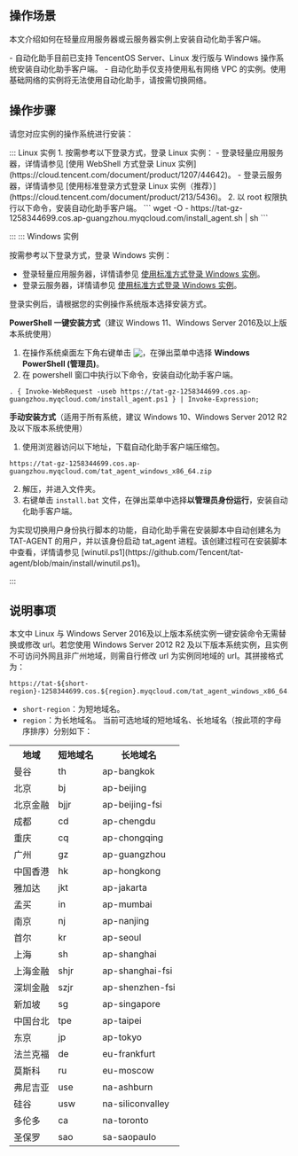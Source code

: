 ## 操作场景
本文介绍如何在轻量应用服务器或云服务器实例上安装自动化助手客户端。

<dx-alert infotype="notice" title="">
- 自动化助手目前已支持 TencentOS Server、Linux 发行版与 Windows 操作系统安装自动化助手客户端。
- 自动化助手仅支持使用私有网络 VPC 的实例。使用基础网络的实例将无法使用自动化助手，请按需切换网络。
</dx-alert>




## 操作步骤
请您对应实例的操作系统进行安装：


<dx-tabs>
::: Linux 实例
1. 按需参考以下登录方式，登录 Linux 实例：
   - 登录轻量应用服务器，详情请参见 [使用 WebShell 方式登录 Linux 实例](https://cloud.tencent.com/document/product/1207/44642)。
   - 登录云服务器，详情请参见 [使用标准登录方式登录 Linux 实例（推荐）](https://cloud.tencent.com/document/product/213/5436)。
2. 以 root 权限执行以下命令，安装自动化助手客户端。
```
wget -O - https://tat-gz-1258344699.cos.ap-guangzhou.myqcloud.com/install_agent.sh | sh
```

:::
::: Windows 实例

按需参考以下登录方式，登录 Windows 实例：
 - 登录轻量应用服务器，详情请参见 [使用标准方式登录 Windows 实例](https://cloud.tencent.com/document/product/1207/44656)。
 - 登录云服务器，详情请参见  [使用标准方式登录 Windows 实例](https://cloud.tencent.com/document/product/213/57778)。


 登录实例后，请根据您的实例操作系统版本选择安装方式。


**PowerShell 一键安装方式**（建议 Windows 11、Windows Server 2016及以上版本系统使用）
1. 在操作系统桌面左下角右键单击 <img src="https://qcloudimg.tencent-cloud.cn/raw/0cfefcbe7474bf6b532a589c53314d5b.png" style="margin:-3px 0px">，在弹出菜单中选择 <b>Windows PowerShell (管理员)</b>。
2. 在 powershell 窗口中执行以下命令，安装自动化助手客户端。
```
. { Invoke-WebRequest -useb https://tat-gz-1258344699.cos.ap-guangzhou.myqcloud.com/install_agent.ps1 } | Invoke-Expression;
```


**手动安装方式**（适用于所有系统，建议 Windows 10、Windows Server 2012 R2 及以下版本系统使用）
1. 使用浏览器访问以下地址，下载自动化助手客户端压缩包。
```
https://tat-gz-1258344699.cos.ap-guangzhou.myqcloud.com/tat_agent_windows_x86_64.zip
```
2. 解压，并进入文件夹。
3. 右键单击 `install.bat` 文件，在弹出菜单中选择**以管理员身份运行**，安装自动化助手客户端。
<dx-alert infotype="explain" title="">
为实现切换用户身份执行脚本的功能，自动化助手需在安装脚本中自动创建名为 TAT-AGENT 的用户，并以该身份启动 tat_agent 进程。该创建过程可在安装脚本中查看，详情请参见 [winutil.ps1](https://github.com/Tencent/tat-agent/blob/main/install/winutil.ps1)。
</dx-alert>




:::
</dx-tabs>


## 说明事项
本文中 Linux 与 Windows Server 2016及以上版本系统实例一键安装命令无需替换或修改 url。若您使用 Windows Server 2012 R2 及以下版本系统实例，且实例不可访问外网且非广州地域，则需自行修改 url 为实例同地域的 url。其拼接格式为：
```
https://tat-${short-region}-1258344699.cos.${region}.myqcloud.com/tat_agent_windows_x86_64.zip
```
 - `short-region`：为短地域名。
 - `region`：为长地域名。
 当前可选地域的短地域名、长地域名（按此项的字母序排序）分别如下：
 <table>
 <tr>
  <th>地域</th>
	<th>短地域名</th>
	<th>长地域名</th>
 </tr>
 <tr>
  <td>曼谷</td>
	<td>th</td>
	<td>ap-bangkok</td>
 </tr>
 <tr>
  <td>北京</td>
	<td>bj</td>
	<td>ap-beijing</td>
 </tr>
 <tr>
  <td>北京金融</td>
	<td>bjjr</td>
	<td>ap-beijing-fsi</td>
 </tr>
 <tr>
  <td>成都</td>
	<td>cd</td>
	<td>ap-chengdu</td>
 </tr>
 <tr>
  <td>重庆</td>
	<td>cq</td>
	<td> ap-chongqing</td>
 </tr>
 <tr>
  <td>广州</td>
	<td>gz</td>
	<td>ap-guangzhou</td>
 </tr>
 <tr>
  <td>中国香港</td>
	<td>hk</td>
	<td>ap-hongkong</td>
 </tr>
 <tr>
  <td>雅加达</td>
	<td>jkt</td>
	<td>ap-jakarta</td>
 </tr>
 <tr>
  <td>孟买</td>
	<td>in</td>
	<td> ap-mumbai</td>
 </tr>
 <tr>
  <td>南京</td>
	<td>nj</td>
	<td> ap-nanjing</td>
 </tr>
 <tr>
  <td>首尔</td>
	<td>kr</td>
	<td>ap-seoul</td>
 </tr>
 <tr>
  <td>上海</td>
	<td>sh</td>
	<td>ap-shanghai</td>
 </tr>
 <tr>
  <td>上海金融</td>
	<td>shjr</td>
	<td>ap-shanghai-fsi</td>
 </tr>
 <tr>
  <td>深圳金融</td>
	<td>szjr</td>
	<td>ap-shenzhen-fsi</td>
 </tr>
 <tr>
  <td>新加坡</td>
	<td>sg</td>
	<td>ap-singapore</td>
 </tr>
 <tr>
  <td>中国台北</td>
	<td>tpe</td>
	<td>ap-taipei</td>
 </tr>
 <tr>
  <td>东京</td>
	<td>jp</td>
	<td>ap-tokyo</td>
 </tr>
 <tr>
  <td>法兰克福</td>
	<td>de</td>
	<td>eu-frankfurt</td>
 </tr>
 <tr>
  <td>莫斯科</td>
	<td>ru</td>
	<td> eu-moscow</td>
 </tr>
 <tr>
  <td>弗尼吉亚</td>
	<td>use</td>
	<td>na-ashburn</td>
 </tr>
 <tr>
  <td>硅谷</td>
	<td>usw</td>
	<td>na-siliconvalley</td>
 </tr>
 <tr>
  <td>多伦多</td>
	<td>ca</td>
	<td>na-toronto</td>
 </tr>
 <tr>
  <td>圣保罗</td>
	<td>sao</td>
	<td>sa-saopaulo</td>
 </tr>
 </table>



